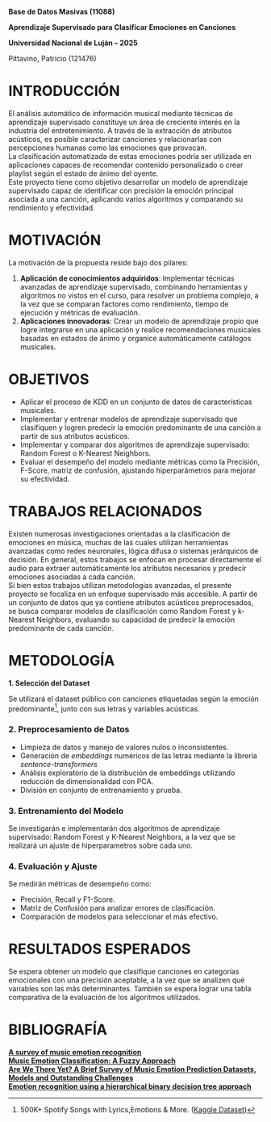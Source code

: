 **Base de Datos Masivas (11088)**

**Aprendizaje Supervisado para Clasificar Emociones en Canciones**

**Universidad Nacional de Luján – 2025**

Pittavino, Patricio (121476)

# INTRODUCCIÓN

El análisis automático de información musical mediante técnicas de aprendizaje supervisado constituye un área de creciente interés en la industria del entretenimiento. A través de la extracción de atributos acústicos, es posible caracterizar canciones y relacionarlas con percepciones humanas como las emociones que provocan.  
La clasificación automatizada de estas emociones podría ser utilizada en aplicaciones capaces de recomendar contenido personalizado o crear playlist según el estado de ánimo del oyente.  
Este proyecto tiene como objetivo desarrollar un modelo de aprendizaje supervisado capaz de identificar con precisión la emoción principal asociada a una canción, aplicando varios algoritmos y comparando su rendimiento y efectividad.

# MOTIVACIÓN

La motivación de la propuesta reside bajo dos pilares:

1. **Aplicación de conocimientos adquiridos**: Implementar técnicas avanzadas de aprendizaje supervisado, combinando herramientas y algoritmos no vistos en el curso, para resolver un problema complejo, a la vez que se comparan factores como rendimiento, tiempo de ejecución y métricas de evaluación.
2. **Aplicaciones innovadoras**: Crear un modelo de aprendizaje propio que logre integrarse en una aplicación y realice recomendaciones musicales basadas en estados de ánimo y organice automáticamente catálogos musicales.

# OBJETIVOS

- Aplicar el proceso de KDD en un conjunto de datos de características musicales.
- Implementar y entrenar modelos de aprendizaje supervisado que clasifiquen y logren predecir la emoción predominante de una canción a partir de sus atributos acústicos.
- Implementar y comparar dos algoritmos de aprendizaje supervisado: Random Forest o K-Nearest Neighbors.
- Evaluar el desempeño del modelo mediante métricas como la Precisión, F-Score, matriz de confusión, ajustando hiperparámetros para mejorar su efectividad.

# TRABAJOS RELACIONADOS

Existen numerosas investigaciones orientadas a la clasificación de emociones en música, muchas de las cuales utilizan herramientas avanzadas como redes neuronales, lógica difusa o sistemas jerárquicos de decisión. En general, estos trabajos se enfocan en procesar directamente el audio para extraer automáticamente los atributos necesarios y predecir emociones asociadas a cada canción.  
Si bien estos trabajos utilizan metodologías avanzadas, el presente proyecto se focaliza en un enfoque supervisado más accesible. A partir de un conjunto de datos que ya contiene atributos acústicos preprocesados, se busca comparar modelos de clasificación como Random Forest y k-Nearest Neighbors, evaluando su capacidad de predecir la emoción predominante de cada canción.

# METODOLOGÍA

**1\. Selección del Dataset**

Se utilizará el dataset público con canciones etiquetadas según la emoción predominante[^1], junto con sus letras y variables acústicas.

### **2\. Preprocesamiento de Datos**

- Limpieza de datos y manejo de valores nulos o inconsistentes.
- Generación de _embeddings_ numéricos de las letras mediante la librería _sentence-transformers_
- Análisis exploratorio de la distribución de embeddings utilizando reducción de dimensionalidad con PCA.
- División en conjunto de entrenamiento y prueba.

### **3\. Entrenamiento del Modelo**

Se investigarán e implementarán dos algoritmos de aprendizaje supervisado: Random Forest y K-Nearest Neighbors, a la vez que se realizará un ajuste de hiperparametros sobre cada uno.

### **4\. Evaluación y Ajuste**

Se medirán métricas de desempeño como:

- Precisión, Recall y F1-Score.
- Matriz de Confusión para analizar errores de clasificación.
- Comparación de modelos para seleccionar el más efectivo.

# RESULTADOS ESPERADOS

Se espera obtener un modelo que clasifique canciones en categorías emocionales con una precisión aceptable, a la vez que se analizen qué variables son las más determinantes. También se espera lograr una tabla comparativa de la evaluación de los algoritmos utilizados.

# BIBLIOGRAFÍA

[**A survey of music emotion recognition**](https://www.researchgate.net/profile/Donghong-Han/publication/358059278_A_survey_of_music_emotion_recognition/links/62b3cf741010dc02cc54cc2d/A-survey-of-music-emotion-recognition.pdf)  
[**Music Emotion Classification: A Fuzzy Approach**](https://www.researchgate.net/profile/Homer-Chen/publication/221571255_Music_emotion_classification_A_fuzzy_approach/links/53fd426c0cf22f21c2f7e178/Music-emotion-classification-A-fuzzy-approach.pdf)  
[**Are We There Yet? A Brief Survey of Music Emotion Prediction Datasets, Models and Outstanding Challenges**](https://arxiv.org/pdf/2406.08809)  
[**Emotion recognition using a hierarchical binary decision tree approach**](https://sail.usc.edu/publications/files/cclee-speechcomm-2011.pdf)

[^1]: 500K+ Spotify Songs with Lyrics,Emotions & More. ([Kaggle Dataset](https://www.kaggle.com/datasets/devdope/900k-spotify/data?select=spotify_dataset.csv))
